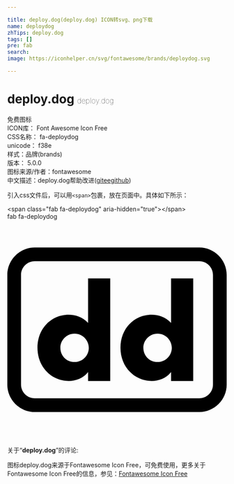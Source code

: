 ```yaml
---

title: deploy.dog(deploy.dog) ICON转svg、png下载
name: deploydog
zhTips: deploy.dog
tags: []
pre: fab
search: 
image: https://iconhelper.cn/svg/fontawesome/brands/deploydog.svg

---
```


# deploy.dog  <small style="font-size: 60%;font-weight: 100">deploy.dog</small>


<div class="detail-page">
<p>
<span><span class="badge-success badge">免费图标</span> </span>
<br/>
<span>
ICON库：
<span class="badge-secondary badge">Font Awesome Icon Free</span> 
</span>
<br/>
<span>
CSS名称：
<span class="badge-secondary badge">fa-deploydog</span> 
</span>
<br/>
<span>
unicode：
<span class="badge-secondary badge">f38e</span> 
<copy-btn content='f38e' btn-title=""></copy-btn>
<copy-btn :content='String.fromCodePoint(parseInt("f38e", 16))' btn-title="复制U"></copy-btn>
</span><br/><span>样式：<span class="badge-light badge">品牌(brands)</span></span>
<br/>
<span>
版本：
<span class="badge-secondary badge">5.0.0</span> 
</span>
<br/>
<span>图标来源/作者：<span class="badge-light badge">fontawesome</span></span> 
<br/>
<span class="zh-detail">中文描述：<span class="badge-primary badge">deploy.dog</span><span class="help-link"><span>帮助改进</span>(<a href="https://gitee.com/liuwave/icon-helper/edit/master/json/fontawesome/brands/deploydog.json" target="_blank" rel="noopener noreferrer">gitee</a><a href="https://github.com/liuwave/icon-helper/edit/master/json/fontawesome/brands/deploydog.json" target="_blank" rel="noopener noreferrer">github</a></span>)</span><br/>
</p>
</div>
<div class="alert alert-dark">
  <i class="fab fa-deploydog fa-xs"></i>
  <i class="fab fa-deploydog fa-sm"></i>
  <i class="fab fa-deploydog fa-lg"></i>
  <i class="fab fa-deploydog fa-2x"></i>
  <i class="fab fa-deploydog fa-3x"></i>
  <i class="fab fa-deploydog fa-5x"></i>
  <i class="fab fa-deploydog fa-7x"></i>
</div>
<div>
  <p>引入css文件后，可以用<code>&lt;span&gt;</code>包裹，放在页面中。具体如下所示：    
  </p>
  <div class="alert alert-primary" style="font-size: 14px">
    &lt;span class="fab fa-deploydog" aria-hidden="true"&gt;&lt;/span&gt;
    <copy-btn content='<span class="fab fa-deploydog" aria-hidden="true"></span>'></copy-btn>
  </div>
  <div class="alert alert-secondary">
    <i class="fab fa-deploydog"
    style="font-size: 24px"
    aria-hidden="true"></i> fab fa-deploydog
    <copy-btn content="fab fa-deploydog" btn-title="复制图标名称"></copy-btn>
  </div>
</div>
<div id="svg" class="svg-wrap">
<svg xmlns="http://www.w3.org/2000/svg" viewBox="0 0 512 512"><path d="M382.2 136h51.7v239.6h-51.7v-20.7c-19.8 24.8-52.8 24.1-73.8 14.7-26.2-11.7-44.3-38.1-44.3-71.8 0-29.8 14.8-57.9 43.3-70.8 20.2-9.1 52.7-10.6 74.8 12.9V136zm-64.7 161.8c0 18.2 13.6 33.5 33.2 33.5 19.8 0 33.2-16.4 33.2-32.9 0-17.1-13.7-33.2-33.2-33.2-19.6 0-33.2 16.4-33.2 32.6zM188.5 136h51.7v239.6h-51.7v-20.7c-19.8 24.8-52.8 24.1-73.8 14.7-26.2-11.7-44.3-38.1-44.3-71.8 0-29.8 14.8-57.9 43.3-70.8 20.2-9.1 52.7-10.6 74.8 12.9V136zm-64.7 161.8c0 18.2 13.6 33.5 33.2 33.5 19.8 0 33.2-16.4 33.2-32.9 0-17.1-13.7-33.2-33.2-33.2-19.7 0-33.2 16.4-33.2 32.6zM448 96c17.5 0 32 14.4 32 32v256c0 17.5-14.4 32-32 32H64c-17.5 0-32-14.4-32-32V128c0-17.5 14.4-32 32-32h384m0-32H64C28.8 64 0 92.8 0 128v256c0 35.2 28.8 64 64 64h384c35.2 0 64-28.8 64-64V128c0-35.2-28.8-64-64-64z"/></svg>
</div>
<detail full-name='fa-deploydog'></detail>
<div class="icon-detail__container">
<p>关于“<b>deploy.dog</b>”的评论:</p>
</div>
<Vssue title="关于“deploy.dog”的评论" />    
<div><p>图标deploy.dog来源于Fontawesome Icon Free，可免费使用，更多关于  Fontawesome Icon Free的信息，参见：<a target="_blank" href="https://iconhelper.cn/fontawesome.html">Fontawesome Icon Free</a>
</p></div>
